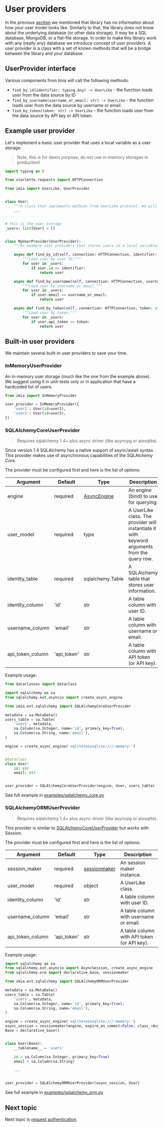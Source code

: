 # User providers

In the previous [section](userlike_protocol.md) we mentioned that library has no information about how your user model
looks like. Similarly to that, the library does not know about the underlying database (or other data storage). It may
be a SQL database, MongoDB, or a flat-file storage. In order to make this library work with any (really any) database we
introduce concept of _user providers_. A user provider is a class with a set of known methods that will be a bridge
between the library and your database.

## UserProvider interface

Various components from Imia will call the following methods:

* `find_by_id(identifier: typing.Any) -> UserLike` - the function loads user from the data source by ID
* `find_by_username(username_or_email: str) -> UserLike` - the function loads user from the data source by username or
  email.
* `find_by_token(token: str) -> UserLike` - the function loads user from the data source by API key or API token.

## Example user provider

Let's implement a basic user provider that uses a local variable as a user storage.
> Note, this is for demo purpose, do not use in-memory storages in production!

```python
import typing as t

from starlette.requests import HTTPConnection

from imia import UserLike, UserProvider


class User:
    """A class that implements methods from UserLike protocol. We will omit them in this example."""
    ...


# this is the user storage
_users: list[User] = []


class MyUserProvider(UserProvider):
    """An example user providers that stores users in a local variable."""

    async def find_by_id(self, connection: HTTPConnection, identifier: t.Any) -> t.Optional[UserLike]:
        """Load user by user ID."""
        for user in _users:
            if user.id == identifier:
                return user

    async def find_by_username(self, connection: HTTPConnection, username_or_email: str) -> t.Optional[UserLike]:
        """Load user by username or email."""
        for user in _users:
            if user.email == username_or_email:
                return user

    async def find_by_token(self, connection: HTTPConnection, token: str) -> t.Optional[UserLike]:
        """Load user by token."""
        for user in _users:
            if user.api_token == token:
                return user
```

## Built-in user providers

We maintain several built-in user providers to save your time.

### InMemoryUserProvider

An in-memory user storage (much like the one from the example above). We suggest using it in unit-tests only or in
application that have a hardcoded list of users.

```python
from imia import InMemoryProvider

user_provider = InMemoryProvider({
    'user1': User(id=user1),
    'user2': User(id=user2),
}) 
```

### SQLAlchemyCoreUserProvider

> Requires sqlalchemy 1.4+ plus async driver (like asyncpg or aiosqlite).

Since version 1.4 SQLAlchemy has a native support of async/await syntax. This provider makes use of asynchronous
capabilities of the SQLAlchemy Core.

The provider must be configured first and here is the list of options:

| Argument | Default | Type | Description | 
|----------|------|---------|----| 
| engine | required| [AsyncEngine](https://docs.sqlalchemy.org/en/14/orm/extensions/asyncio.html#sqlalchemy.ext.asyncio.AsyncEngine)| An engine (bind) to use for querying.| 
| user_model | required| type | A UserLike class. The provider will instantiate it with keyword arguments from the query row. |
| identity_table | required | sqlalchemy.Table| A SQLAlchemy table that stores user information.  |
| identity_column |  'id' | str | A table column with user ID.|
| username_column |  'email' | str | A table column with username or email.|
| api_token_column |  'api_token' | str | A table column with API token (or API key).|

Example usage:

```python
from dataclasses import dataclass

import sqlalchemy as sa
from sqlalchemy.ext.asyncio import create_async_engine

from imia.ext.sqlalchemy import SQLAlchemyCoreUserProvider

metadata = sa.MetaData()
users_table = sa.Table(
    'users', metadata,
    sa.Column(sa.Integer, name='id', primary_key=True),
    sa.Column(sa.String, name='email'),
)

engine = create_async_engine('sqlite+aiosqlite:///:memory:')


@dataclass
class User:
    id: str
    email: str


user_provider = SQLAlchemyCoreUserProvider(engine, User, users_table)
```

See full example in [examples/sqlalchemy_core.py](../examples/sqlalchemy_core.py)

### SQLAlchemyORMUserProvider

> Requires sqlalchemy 1.4+ plus async driver (like asyncpg or aiosqlite).

This provider is similar to [SQLAlchemyCoreUserProvider](#sqlalchemycoreuserprovider) but works with Session.

The provider must be configured first and here is the list of options:

| Argument | Default | Type | Description | 
|----------|------|---------|----| 
| session_maker | required| [sessionmaker](https://docs.sqlalchemy.org/en/14/orm/session_api.html#sqlalchemy.orm.sessionmaker)| An session maker instance.| 
| user_model | required| object | A UserLike class. |
| identity_column |  'id' | str | A table column with user ID.|
| username_column |  'email' | str | A table column with username or email.|
| api_token_column |  'api_token' | str | A table column with API token (or API key).|

Example usage:

```python
import sqlalchemy as sa
from sqlalchemy.ext.asyncio import AsyncSession, create_async_engine
from sqlalchemy.orm import declarative_base, sessionmaker

from imia.ext.sqlalchemy import SQLAlchemyORMUserProvider

metadata = sa.MetaData()
users_table = sa.Table(
    'users', metadata,
    sa.Column(sa.Integer, name='id', primary_key=True),
    sa.Column(sa.String, name='email'),
)

engine = create_async_engine('sqlite+aiosqlite:///:memory:')
async_session = sessionmaker(engine, expire_on_commit=False, class_=AsyncSession)
Base = declarative_base()


class User(Base):
    __tablename__ = 'users'

    id = sa.Column(sa.Integer, primary_key=True)
    email = sa.Column(sa.String)

    ...


user_provider = SQLAlchemyORMUserProvider(async_session, User)
```

See full example in [examples/sqlalchemy_orm.py](../examples/sqlalchemy_orm.py)

## Next topic

Next topic is [request authentication](authentication.md).
